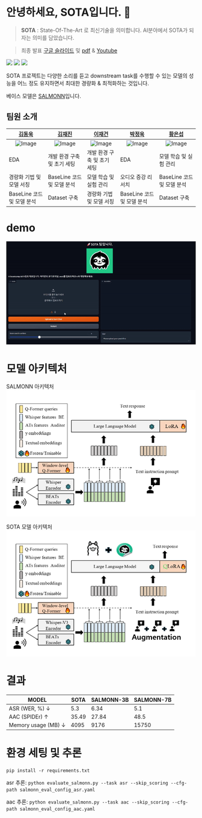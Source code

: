 # 안녕하세요, SOTA입니다. 👋
> **SOTA** : State-Of-The-Art 로 최신기술을 의미합니다. AI분야에서 SOTA가 되자는 의미를 담았습니다.

> 최종 발표 [구글 슬라이드]() 및 [pdf]() & [Youtube]()
> 
<img src="https://img.shields.io/badge/Python-3776AB?style=for-the-badge&logo=Python&logoColor=white"> <img src="https://img.shields.io/badge/Jupyter-F37626?style=for-the-badge&logo=Jupyter&logoColor=white"> <img src="https://img.shields.io/badge/PyTorch-EE4C2C?style=for-the-badge&logo=PyTorch&logoColor=white">

SOTA 프로젝트는 다양한 소리를 듣고 downstream task를 수행할 수 있는 모델의 성능을 어느 정도 유지하면서 최대한 경량화 & 최적화하는 것입니다. 

베이스 모델은 [SALMONN](https://github.com/bytedance/SALMONN)입니다. 

## 팀원 소개
|[김동욱](https://github.com/82153)|[김재진](https://github.com/jeajin)|[이재건](https://github.com/2JAE22)|[박정욱](https://github.com/wjddnr0920)|[황은섭](https://github.com/eunseopski)|
|---|---|---|---|---|
|<div align="center">![Image](https://github.com/user-attachments/assets/7962a4ef-1901-4603-9b73-331a0a8f0a10)</div>|<div align="center">![Image](https://github.com/user-attachments/assets/31b5e793-6407-4a79-a2a1-fe2df3f70b5a)</div>|<div align="center">![Image](https://github.com/user-attachments/assets/bb43a22f-650b-48a6-ac05-b2caa57d4686)</div>|<div align="center">![Image](https://github.com/user-attachments/assets/28eeeae0-a54b-4818-8e24-1b89ecac0cb6)</div>|<div align="center">![Image](https://github.com/user-attachments/assets/06722555-5806-47fe-a2e6-ee33da5e5375)</div>|
|EDA|개발 환경 구축 및 초기 세팅|개발 환경 구축 및 초기 세팅|EDA|모델 학습 및 실험 관리|
|경량화 기법 및 모델 서칭|BaseLine 코드 및 모델 분석|모델 학습 및 실험 관리|오디오 증강 리서치|BaseLine 코드 및 모델 분석|
|BaseLine 코드 및 모델 분석|Dataset 구축|경량화 기법 및 모델 서칭|BaseLine 코드 및 모델 분석|Dataset 구축|

# demo
![Demo](src/demo.gif)

# 모델 아키텍처
SALMONN 아키텍처
<img src="src/SALMONN.png">

SOTA 모델 아키텍처
<img src="src/SOTA.png">


# 결과
|MODEL|SOTA|SALMONN-3B|SALMONN-7B|
|------|---|---|---|
|ASR (WER, %) ↓|5.3|	6.34|5.1|
|AAC (SPIDEr) ↑|35.49|27.84|48.5|
|Memory usage (MB) ↓|4095|9176|15750|




# 환경 세팅 및 추론
`pip install -r requirements.txt`

asr 추론: `python evaluate_salmonn.py --task asr --skip_scoring --cfg-path salmonn_eval_config_asr.yaml`

aac 추론: `python evaluate_salmonn.py --task aac --skip_scoring --cfg-path salmonn_eval_config_aac.yaml`



